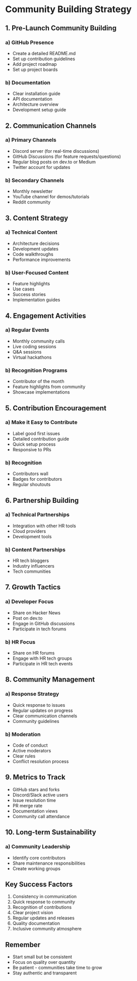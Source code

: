 # Community Building Strategy

## 1. Pre-Launch Community Building

### a) GitHub Presence
- Create a detailed README.md
- Set up contribution guidelines
- Add project roadmap
- Set up project boards

### b) Documentation
- Clear installation guide
- API documentation
- Architecture overview
- Development setup guide

## 2. Communication Channels

### a) Primary Channels
- Discord server (for real-time discussions)
- GitHub Discussions (for feature requests/questions)
- Regular blog posts on dev.to or Medium
- Twitter account for updates

### b) Secondary Channels
- Monthly newsletter
- YouTube channel for demos/tutorials
- Reddit community

## 3. Content Strategy

### a) Technical Content
- Architecture decisions
- Development updates
- Code walkthroughs
- Performance improvements

### b) User-Focused Content
- Feature highlights
- Use cases
- Success stories
- Implementation guides

## 4. Engagement Activities

### a) Regular Events
- Monthly community calls
- Live coding sessions
- Q&A sessions
- Virtual hackathons

### b) Recognition Programs
- Contributor of the month
- Feature highlights from community
- Showcase implementations

## 5. Contribution Encouragement

### a) Make it Easy to Contribute
- Label good first issues
- Detailed contribution guide
- Quick setup process
- Responsive to PRs

### b) Recognition
- Contributors wall
- Badges for contributors
- Regular shoutouts

## 6. Partnership Building

### a) Technical Partnerships
- Integration with other HR tools
- Cloud providers
- Development tools

### b) Content Partnerships
- HR tech bloggers
- Industry influencers
- Tech communities

## 7. Growth Tactics

### a) Developer Focus
- Share on Hacker News
- Post on dev.to
- Engage in GitHub discussions
- Participate in tech forums

### b) HR Focus
- Share on HR forums
- Engage with HR tech groups
- Participate in HR tech events

## 8. Community Management

### a) Response Strategy
- Quick response to issues
- Regular updates on progress
- Clear communication channels
- Community guidelines

### b) Moderation
- Code of conduct
- Active moderators
- Clear rules
- Conflict resolution process

## 9. Metrics to Track
- GitHub stars and forks
- Discord/Slack active users
- Issue resolution time
- PR merge rate
- Documentation views
- Community call attendance

## 10. Long-term Sustainability

### a) Community Leadership
- Identify core contributors
- Share maintenance responsibilities
- Create working groups

## Key Success Factors
1. Consistency in communication
2. Quick response to community
3. Recognition of contributions
4. Clear project vision
5. Regular updates and releases
6. Quality documentation
7. Inclusive community atmosphere

## Remember
- Start small but be consistent
- Focus on quality over quantity
- Be patient - communities take time to grow
- Stay authentic and transparent
